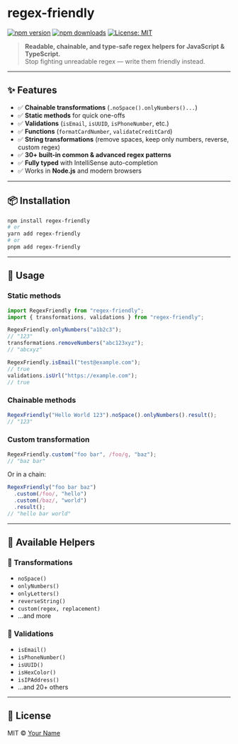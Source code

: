 # regex-friendly

[![npm version](https://img.shields.io/npm/v/regex-friendly.svg)](https://www.npmjs.com/package/regex-friendly)
[![npm downloads](https://img.shields.io/npm/dm/regex-friendly.svg)](https://www.npmjs.com/package/regex-friendly)
[![License: MIT](https://img.shields.io/badge/License-MIT-yellow.svg)](LICENSE)

> **Readable, chainable, and type-safe regex helpers for JavaScript & TypeScript.**  
> Stop fighting unreadable regex — write them friendly instead.

---

## ✨ Features

- ✅ **Chainable transformations** (`.noSpace().onlyNumbers()...`)
- ✅ **Static methods** for quick one-offs
- ✅ **Validations** (`isEmail`, `isUUID`, `isPhoneNumber`, etc.)
- ✅ **Functions** (`formatCardNumber`, `validateCreditCard`)
- ✅ **String transformations** (remove spaces, keep only numbers, reverse, custom regex)
- ✅ **30+ built-in common & advanced regex patterns**
- ✅ **Fully typed** with IntelliSense auto-completion
- ✅ Works in **Node.js** and modern browsers

---

## 📦 Installation

```bash
npm install regex-friendly
# or
yarn add regex-friendly
# or
pnpm add regex-friendly
```

---

## 🚀 Usage

### Static methods

```ts
import RegexFriendly from "regex-friendly";
import { transformations, validations } from "regex-friendly";

RegexFriendly.onlyNumbers("a1b2c3");
// "123"
transformations.removeNumbers("abc123xyz");
// "abcxyz"

RegexFriendly.isEmail("test@example.com");
// true
validations.isUrl("https://example.com");
// true
```

### Chainable methods

```ts
RegexFriendly("Hello World 123").noSpace().onlyNumbers().result();
// "123"
```

### Custom transformation

```ts
RegexFriendly.custom("foo bar", /foo/g, "baz");
// "baz bar"
```

Or in a chain:

```ts
RegexFriendly("foo bar baz")
  .custom(/foo/, "hello")
  .custom(/baz/, "world")
  .result();
// "hello bar world"
```

---

## 🧩 Available Helpers

### 🔹 Transformations

- `noSpace()`
- `onlyNumbers()`
- `onlyLetters()`
- `reverseString()`
- `custom(regex, replacement)`
- …and more

### 🔹 Validations

- `isEmail()`
- `isPhoneNumber()`
- `isUUID()`
- `isHexColor()`
- `isIPAddress()`
- …and 20+ others

---

## 📜 License

MIT © [Your Name](https://github.com/yourusername)
